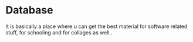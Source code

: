 # Database
It is basically a place where u can get the best material for software related stuff, for schooling  and for collages as well..
